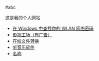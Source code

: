 #abc
<p>这是我的个人网站</p>

<ul>
  <li> <a href="https://support.microsoft.com/zh-cn/windows/在-windows-中查找你的-wlan-网络密码-2ec74b2e-d9ec-ade1-cc9b-bef1429cb678">在 Windows 中查找你的 WLAN 网络密码</a> </li>
  <li> <a href="https://down.ysgc.xyz">影视工场（有广告）</a> </li>
  <li> <a href="https://cdkm.com/cn">在线文件转换</a> </li>
  <li> <a href="https://docs.qq.com/doc/DR2JjZFdTWHd4VUh5">听音乐软件</a> </li>
  <li> <a href="链接">名称</a> </li>
</ul>

